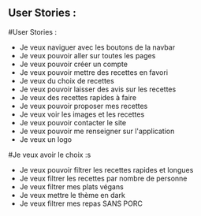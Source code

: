 ## User Stories :

#User Stories :

- Je veux naviguer avec les boutons de la navbar
- Je veux pouvoir aller sur toutes les pages
- Je veux pouvoir créer un compte
- Je veux pouvoir mettre des recettes en favori
- Je veux du choix de recettes
- Je veux pouvoir laisser des avis sur les recettes
- Je veux des recettes rapides à faire
- Je veux pouvoir proposer mes recettes
- Je veux voir les images et les recettes
- Je veux pouvoir contacter le site
- Je veux pouvoir me renseigner sur l'application
- Je veux un logo

 #Je veux avoir le choix :s
 
- Je veux pouvoir filtrer les recettes rapides et longues
- Je veux filtrer les recettes par nombre de personne
- Je veux filtrer mes plats végans
- Je veux mettre le thème en dark
- Je veux filtrer mes repas SANS PORC